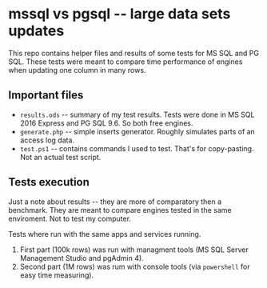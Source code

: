 # mssql vs pgsql -- large data sets updates
This repo contains helper files and results of some tests for MS SQL and PG SQL.
These tests were meant to compare time performance of engines when updating one column in many rows.

Important files
-------------------------
* `results.ods` -- summary of my test results. Tests were done in MS SQL 2016 Express and PG SQL 9.6. So both free engines.
* `generate.php` -- simple inserts generator. Roughly simulates parts of an access log data.
* `test.ps1` -- contains commands I used to test. That's for copy-pasting. Not an actual test script.

Tests execution
-------------------------
Just a note about results -- they are more of comparatory then a benchmark.
They are meant to compare engines tested in the same enviroment. Not to test my computer.

Tests where run with the same apps and services running.

1. First part (100k rows) was run with managment tools (MS SQL Server Management Studio and pgAdmin 4).
2. Second part (1M rows) was rum with console tools (via `powershell` for easy time measuring).
